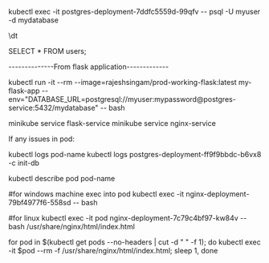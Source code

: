 kubectl exec -it postgres-deployment-7ddfc5559d-99qfv -- psql -U myuser -d mydatabase

\dt

SELECT * FROM users;

--------------From flask application-------------

kubectl run -it --rm --image=rajeshsingam/prod-working-flask:latest my-flask-app --env="DATABASE_URL=postgresql://myuser:mypassword@postgres-service:5432/mydatabase" -- bash
 

minikube service flask-service
minikube service nginx-service

If any issues in pod:

kubectl logs pod-name
kubectl logs  postgres-deployment-ff9f9bbdc-b6vx8 -c init-db

kubectl describe pod pod-name

#for windows machine exec into pod
kubectl exec -it nginx-deployment-79bf4977f6-558sd  -- bash

#for linux
kubectl exec -it pod nginx-deployment-7c79c4bf97-kw84v --bash  /usr/share/nginx/html/index.html


 
for pod in $(kubectl get pods --no-headers | cut -d " " -f 1); do kubectl exec -it $pod --rm -f /usr/share/nginx/html/index.html; sleep 1, done
 
